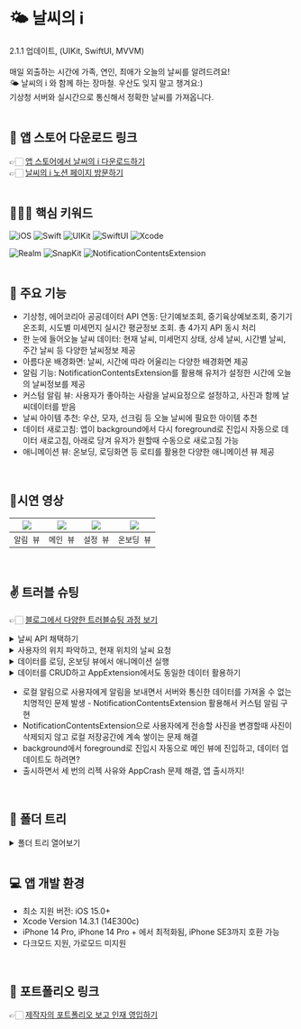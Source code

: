 # 🌤️ 날씨의 i
2.1.1 업데이트, (UIKit, SwiftUI, MVVM)<br><br>
매일 외출하는 시간에 가족, 연인, 최애가 오늘의 날씨를 알려드려요!<br>
🌤️ 날씨의 i 와 함께 하는 장마철. 우산도 잊지 말고 챙겨요:)<br>
기상청 서버와 실시간으로 통신해서 정확한 날씨를 가져옵니다.<br>
<br>

## 🔗 앱 스토어 다운로드 링크
👉🏻 [앱 스토어에서 날씨의 i 다운로드하기](https://apps.apple.com/app/%EB%82%A0%EC%94%A8%EC%9D%98-i/id6458547520)<br>
👉🏻 [날씨의 i 노션 페이지 방문하기](https://bit.ly/weatherI)
<br>
<br>

## 🧑🏻‍💻 핵심 키워드

![iOS](https://img.shields.io/badge/iOS-000000?style=for-the-badge&logo=ios&logoColor=white)
![Swift](https://img.shields.io/badge/swift-F54A2A?style=for-the-badge&logo=swift&logoColor=white)
![UIKit](https://img.shields.io/badge/UIkit-2396F3?style=for-the-badge&logo=UIKit&logoColor=white)
![SwiftUI](https://img.shields.io/badge/SwiftUI-000000?style=flat&logo=Swift&logoColor=blue)
![Xcode](https://img.shields.io/badge/Xcode-007ACC?style=for-the-badge&logo=Xcode&logoColor=white)

![Realm](https://img.shields.io/badge/realm-39477F?style=for-the-badge&logo=Realm&logoColor=white)
![SnapKit](https://img.shields.io/badge/SnapKit-4285F4?style=for-the-badge&logo=SnapKit&logoColor=white)
![NotificationContentsExtension](https://img.shields.io/badge/NotificationContentsExtension-000000?style=for-the-badge&logo=NotificationContentsExtension&logoColor=white)
<br>
<br>

## 📌 주요 기능
- 기상청, 에어코리아 공공데이터 API 연동: 단기예보조회, 중기육상예보조회, 중기기온조회, 시도별 미세먼지 실시간 평균정보 조회. 총 4가지 API 동시 처리
- 한 눈에 들어오늘 날씨 데이터: 현재 날씨, 미세먼지 상태, 상세 날씨, 시간별 날씨, 주간 날씨 등 다양한 날씨정보 제공
- 아름다운 배경화면: 날씨, 시간에 따라 어울리는 다양한 배경화면 제공
- 알림 기능: NotificationContentsExtension를 활용해 유저가 설정한 시간에 오늘의 날씨정보를 제공
- 커스텀 알림 뷰: 사용자가 좋아하는 사람을 날씨요정으로 설정하고, 사진과 함께 날씨데이터를 받음
- 날씨 아이템 추천: 우산, 모자, 선크림 등 오늘 날씨에 필요한 아이템 추천
- 데이터 새로고침: 앱이 background에서 다시 foreground로 진입시 자동으로 데이터 새로고침, 아래로 당겨 유저가 원할때 수동으로 새로고침 가능
- 애니메이션 뷰: 온보딩, 로딩화면 등 로티를 활용한 다양한 애니메이션 뷰 제공 
<br>

## 📱시연 영상
|<img src="https://github.com/thekoon0456/WeatherI/assets/106993057/e1bb7999-bf0f-4772-85e4-f59359ffb8c2"></img>|<img src="https://github.com/thekoon0456/WeatherI/assets/106993057/dae01aa5-0718-4967-99ca-d3d7c4a896de"></img>|<img src="https://github.com/thekoon0456/WeatherI/assets/106993057/a5752520-fe81-4297-a212-0714ba47c654"></img>|<img src="https://github.com/thekoon0456/WeatherI/assets/106993057/71612a3b-3142-4f39-9797-80ec02c0c9a6"></img>|
|:-:|:-:|:-:|:-:|
|`알림 뷰`|`메인 뷰`|`설정 뷰`|`온보딩 뷰`|
<br>

## ✌️ 트러블 슈팅
👉🏻 [블로그에서 다양한 트러블슈팅 과정 보기](https://thekoon0456.tistory.com/search/날씨)

<details>
<summary> 날씨 API 채택하기 </summary>
<div markdown="1">
        
```
Apple의 WeatherKit과 기상청 API를 비교하고, 기상청 API를 채택했습니다.

Apple WeatherKit는 편리했습니다.
Apple이 만들어놓은 API를 직접 사용하고, 전 세계에서 사용 가능하다는 장점이 있었지만,
사용하는 날씨 데이터가 한국에서 사용하는 기상청의 데이터와 조금씩 달랐습니다. 

기상청의 API는 적용하기에 불편한 면이 있었습니다.
오늘의 날씨, 미세먼지, 주간 온도, 주간 날씨등 네 가지의 다른 API를 사용해야했고, 추가적인 데이터 가공도 많이 필요했습니다.
하지만 다양한 데이터를 처리하고 가공하며 기술적인 역량을 늘리기 위해 불친절하지만 보편적인 기상청 API를 채택했습니다.
```

```swift
//오늘 날씨 데이터를 URLSession으로 불러오는 코드

func performRequest<T>(completion: @escaping (Result<[T], NetworkError>) -> (Void)) {
        setNxNy(nx: LocationService.shared.latitude ?? 0, ny: LocationService.shared.longitude ?? 0)
        guard let url = URL(string: weatherURL) else { return }

        let session = setCustomURLSession(retryRequest: DoubleConstant.networkRequest.rawValue)
        session.dataTask(with: url) { [weak self] data, response, error in
            guard let self else { return }
            if error != nil {
                print("네트워크 에러 \(String(describing: error?.localizedDescription))")
                completion(.failure(.networkingError))
                retryRequest(completion: completion)
                return
            }
            
            guard let data = data else {
                print("데이터 에러")
                completion(.failure(.dataError))
                retryRequest(completion: completion)
                return
            }

            if let item = parseWeatherJSON(data) as? [T] {
                print("Weather JSON 파싱 성공")
                completion(.success(item))
            } else {
                retryRequest(completion: completion)
                completion(.failure(.parseError))
            }
        }.resume()
    }
```
</div>
</details>

<details>
<summary> 사용자의 위치 파악하고, 현재 위치의 날씨 요청 </summary>
<div markdown="1">
        
```
CoreLocation을 활용해 사용자의 현재 위, 경도를 파악하고, 파악한 좌표를 바탕으로 기상청 서버에 쿼리를 요청했습니다.

LocationService를 싱글톤으로 만들어 앱 진입 시점에서 사용자의 위, 경도를 얻어오고, 이를 바탕으로 데이터를 요청했습니다. 
하지만 날씨 데이터가 정확하지 않았고, CoreLocation에서 구한 위, 경도를 기상청에서 사용하는 독자적인 X, Y좌표로 변환한 후에 정확한 데이터를 받아올 수 있었습니다. 

또한 CLGeocoder()의 placemarks를 요청해 앱에서 화면에 표시할 주소를 가져왔는데, 구 주소와 도로명 주소가 혼합되어 나와서 두 가지 경우를 모두 고려해 주소를 가져오록 만들었습니다. 
```

```swift
// 기상청 좌표와 주소를 구해오는 코드

func locationToString(location: CLLocation, completion: @escaping () -> (Void)) {
        let geocoder = CLGeocoder()
        geocoder.reverseGeocodeLocation(
            location,
            preferredLocale: self.locale
        ) { [weak self] placemarks, _ in
            guard
                let self = self,
                let placemarks = placemarks
            else { return }
            print("DEBUG: 현재 위치는 \(location)입니다.")
            
            //주소가 구 주소일때
            if let locality = placemarks.last?.locality,
               let subLocality =  placemarks.last?.subLocality,
               let administrative = placemarks.last?.administrativeArea {
                userRegion = locality + " " + subLocality
                localityRegion = locality
                subLocalityRegion = subLocality
                administrativeArea = administrative
                print("DEBUG: 현재 주소는 구 주소: \(String(describing: userRegion))입니다.")
            }
            
            //주소가 도로명 주소일때
            if let administrative = placemarks.first?.administrativeArea,
               let name = placemarks.first?.name {
                userRegion = administrative + " " + name
                administrativeArea = administrative
                print("DEBUG: 현재 주소는 도로명: \(String(describing: userRegion))입니다.")
            }
            
            // 가져온 위, 경도를 기상청의 x, y 좌표로 변환
            let convertedXy = LocationService.shared.convertGRID_GPS(lat_X: latitude ?? 0, lng_Y: longitude ?? 0)
            convertedX = convertedXy.x
            convertedY = convertedXy.y
            print("converted: \(convertedX), \(convertedY)")
            
            //MARK: - Widget에 보내주는 데이터들
            UserDefaults.shared.set(convertedX, forKey: "convertedX")
            UserDefaults.shared.set(convertedY, forKey: "convertedY")
            UserDefaults.shared.set(administrativeArea, forKey: "administrativeArea")
            completion()
        }
    }
```
</div>
</details>

<details>
<summary> 데이터를 로딩, 온보딩 뷰에서 애니메이션 실행 </summary>
<div markdown="1">
        
```
앱을 처음 설치하고 온보딩뷰를 사용하거나, 데이터를 가져오는 동안 사용자의 시작적인 즐거움을 위해 Lottie를 적용했습니다.
네 가지의 다른 API를 동시에 가져오기 위해 DispatchGroup을 사용했으며
completion이 되기 전까지 Lottie Animation을 실행되도록 구성했습니다.
```

```swift
//각기 다른 API 호출하고, 완료되면 Lottie Animation 종료
func loadData(completion: @escaping () -> Void) {
    let dispatchGroup = DispatchGroup()
    
    dispatchGroup.enter()
    viewModel.loadTodayWeather { [weak self] model in
        guard let self = self else { return }
        todayWeather = model
        print("DEBUG: loadTodayWeather 완료")
        dispatchGroup.leave()
    }
    
    dispatchGroup.enter()
    viewModel.loadTodayDetailWeather { [weak self] model in
        guard let self = self else { return }
        todayDetailWeather = model
        print("DEBUG: loadTodayDetailWeather 완료")
        dispatchGroup.leave()
    }
        
    dispatchGroup.enter()
    dustViewModel.loadTodayDust { [weak self] model in
        guard let self = self else { return }
        todayDust = model
        print("DEBUG: loadTodayDust 완료")
        dispatchGroup.leave()
    }
    
    dispatchGroup.enter()
    viewModel.loadWeeklyWeather { [weak self] model in
        guard let self = self else { return }
        weeklyWeather = model
        print("DEBUG: loadWeeklyWeather 완료")
        dispatchGroup.leave()
    }
    
    dispatchGroup.enter()
    viewModel.loadWeeklyWeatherTemp { [weak self] model in
        guard let self = self else { return }
        weeklyWeatherTemp = model
        print("DEBUG: loadWeeklyWeatherTemp 완료")
        dispatchGroup.leave()
    }
    
    dispatchGroup.notify(queue: .main) {
        print("DEBUG: loadData완료")
        
        //Lottie 애니메이션 종료
        completion()
    }
}
```
</div>
</details>

<details>
<summary> 데이터를 CRUD하고 AppExtension에서도 동일한 데이터 활용하기 </summary>
<div markdown="1">
        
```
realm 라이브러리를 활용해서 앱의 CRUD를 구현하고, 마이그레이션을 통해 여러 AppExtension에서 활용했습니다.

프로토타입에서는 Apple의 프레임워크인 CoreData를 활용해서 CRUD를 구현했지만, 복잡한 데이터를 다루기에 불편함이 있어 realm으로 리팩토링해 CRUD를 구현했습니다.
커스텀 알림과 위젯을 구현하면서 AppExtension인 NotificationContentsExtension과 WidgetExtension에서 데이터에 접근할 수 없는 문제가 있었는데 
realm에서 저장한 데이터를 AppDelegate에서 RealmContainer로 만들어서 AppExtension에서도 동일한 데이터를 접근해서 사용할 수 있도록 구현했습니다.
```

```swift
//RealmContainer를 만들어서 다양한 AppExtension에서 접근 가능하도록 구현

func setRealmContainer() {
    let defaultRealm = Realm.Configuration.defaultConfiguration.fileURL!
    let container = FileManager.default.containerURL(forSecurityApplicationGroupIdentifier: "group.weatherI.widget")
    let realmURL = container?.appendingPathComponent("default.realm")
    var config: Realm.Configuration!
    
    if FileManager.default.fileExists(atPath: defaultRealm.path) {
        do {
            _ = try FileManager.default.replaceItemAt(realmURL!, withItemAt: defaultRealm)
            config = Realm.Configuration(fileURL: realmURL, schemaVersion: 1)
        } catch {
            print("DEBUG: Error setRealmContainer: \(error)")
        }
    } else {
        config = Realm.Configuration(fileURL: realmURL, schemaVersion: 1)
    }
    
    Realm.Configuration.defaultConfiguration = config
}
```
</div>
</details>

- 로컬 알림으로 사용자에게 알림을 보내면서 서버와 통신한 데이터를 가져올 수 없는 치명적인 문제 발생 - NotificationContentsExtension 활용해서 커스텀 알림 구현
- NotificationContentsExtension으로 사용자에게 전송할 사진을 변경할때 사진이 삭제되지 않고 로컬 저장공간에 계속 쌓이는 문제 해결
- background에서 foreground로 진입시 자동으로 메인 뷰에 진입하고, 데이터 업데이트도 하려면?
- 출시하면서 세 번의 리젝 사유와 AppCrash 문제 해결, 앱 출시까지!
<br>

## 📂 폴더 트리
<details>
<summary>폴더 트리 열어보기 </summary>
<div markdown=“1”>
<pre>
MVVM 패턴의 구조에 따라 Entity -> Respository -> Models -> Service -> ViewModels -> Views 의 단방향 데이터 흐름 구현
AlarmWeather/
├─ AppDelegate.swift
├─ SceneDelegate.swift
├─ ScaledImage.swift
├─ 📂 Entity/
│  ├─ WeatherEntity.swift
│  ├─ WeeklyWeatherEntity.swift
│  ├─ WeeklyWeatherTempEntity.swift
│  ├─ DustEntity.swift
│  ├─ HomeView.swift
│  └─ UserEntity.swift
│  
├─ 📂 Respository/
│  ├─ WeatherRepository.swift
│  ├─ WeeklyWeatherRepository.swift
│  ├─ WeeklyWeatherTempRepository.swift
│  └─ DustRepository.swift
│  
├─ 📂 Models/
│  ├─ WeatherModel.swift
│  ├─ WeeklyWeatherModel.swift
│  ├─ WeeklyWeatherTempModel.swift
│  └─ DustModel.swift
│  
├─ 📂 Service/
│  ├─ WeatherService.swift
│  ├─ WeeklyWeatherService.swift
│  ├─ WeeklyWeatherTempService.swift
│  ├─ DustService.swift
│  ├─ UserService.swift
│  ├─ LocationService.swift
│  └─ AlertService.swift
│  
├─ 📂 ViewModels/
│  ├─ HomeViewModel.swift
│  ├─ DustViewModel.swift
│  ├─ SettingProfileViewModel.swift
│  └─ TextFieldViewModel.swift
│ 
├─ 📂 Views/
│  ├─ WetherAndDustStackView.swift
│  ├─ TodayWeatherCell.swift
│  ├─ TodayDetailWeatherCell.swift
│  ├─ WeeklyWeatherCell.swift
│  ├─ SettingCell.swift
│  ├─ AlertTimeCell.swift
│  ├─ CustomTextField.swift
│  └─ SaveButton.swift
│  
├─ 📂 Controllers/
│  ├─ OnboardingViewController.swift
│  ├─ OnboardingContentViewController.swift
│  ├─ RootViewController.swift
│  ├─ HomeController.swift
│  ├─ WeatherController.swift
│  ├─ DustController.swift
│  ├─ SettingController.swift
│  ├─ UpdateSettingViewController.swift
│  └─ SettingAddAlertViewController.swift
│  
├─ 📂 Utils/
│  ├─ Constant.swift
│  └── Extention.swift
│  ├─ 📂 Lottie/
│  │  └─ loading.json
│  │  └─ location.json
│  │  └─ addUser.json
│  └──── notification.json
│  
└── 📂 NotificationContentsExtension/
</pre>
</div>
</details>
<br>

## 💻 앱 개발 환경

- 최소 지원 버전: iOS 15.0+
- Xcode Version 14.3.1 (14E300c)
- iPhone 14 Pro, iPhone 14 Pro + 에서 최적화됨, iPhone SE3까지 호환 가능
- 다크모드 지원, 가로모드 미지원
<br>

 ## 🔗 포트폴리오 링크
👉🏻 [제작자의 포트폴리오 보고 인재 영입하기](https://bit.ly/thekoonPortfolio)
<br>
